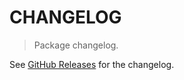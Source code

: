 # CHANGELOG

> Package changelog.

See [GitHub Releases](https://github.com/stdlib-js/stats-base-dists-exponential-skewness/releases) for the changelog.